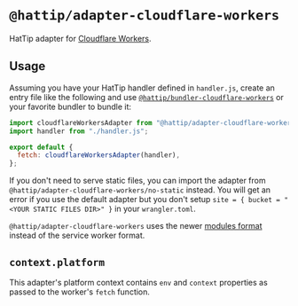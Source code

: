# `@hattip/adapter-cloudflare-workers`

HatTip adapter for [Cloudflare Workers](https://workers.cloudflare.com).

## Usage

Assuming you have your HatTip handler defined in `handler.js`, create an entry file like the following and use [`@hattip/bundler-cloudflare-workers`](../../bundler/bundler-cloudflare-workers) or your favorite bundler to bundle it:

```js
import cloudflareWorkersAdapter from "@hattip/adapter-cloudflare-workers";
import handler from "./handler.js";

export default {
  fetch: cloudflareWorkersAdapter(handler),
};
```

If you don't need to serve static files, you can import the adapter from `@hattip/adapter-cloudflare-workers/no-static` instead. You will get an error if you use the default adapter but you don't setup `site = { bucket = "<YOUR STATIC FILES DIR>" }` in your `wrangler.toml`.

`@hattip/adapter-cloudflare-workers` uses the newer [modules format](https://blog.cloudflare.com/workers-javascript-modules) instead of the service worker format.

## `context.platform`

This adapter's platform context contains `env` and `context` properties as passed to the worker's `fetch` function.
